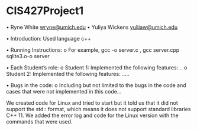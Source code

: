 # CIS427Project1
• Ryne White wryne@umich.edu
• Yuliya Wickens yuliiaw@umich.edu

• Introduction:
Used language c++


• Running Instructions:
o For example, gcc -o server.c ,
   gcc server.cpp sqlite3.o-o server

• Each Student’s role:
o Student 1: Implemented the following features:...
o Student 2: Implemented the following features: .....

• Bugs in the code:
o Including but not limited to the bugs in the code and cases that were not
implemented in this code...

 We created code for Linux and tried to start but it told us that it did not support the std::  format,
which means it does not support standard libraries C++ 11.
We added the error log and code for the Linux version with the commands that were used.




